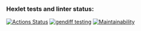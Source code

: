 ### Hexlet tests and linter status:
[![Actions Status](https://github.com/ajsen/frontend-project-46/workflows/hexlet-check/badge.svg)](https://github.com/ajsen/frontend-project-46/actions)
[![gendiff testing](https://github.com/ajsen/frontend-project-46/actions/workflows/tests.yml/badge.svg)](https://github.com/ajsen/frontend-project-46/actions/workflows/tests.yml)
[![Maintainability](https://api.codeclimate.com/v1/badges/573fa9a508b53032dfc9/maintainability)](https://codeclimate.com/github/ajsen/frontend-project-46/maintainability)
